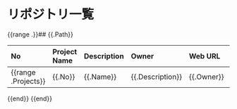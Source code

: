 # リポジトリ一覧

{{range .}}## {{.Path}}

| No | Project Name | Description | Owner | Web URL | Last Activity At | Commit Count | Commit Users |
| :--- | :--- | :--- | :--- | :--- | :--- | :--- | :--- |
{{range .Projects}}| {{.No}} | {{.Name}} | {{.Description}} | {{.Owner}} | {{.WebURL}} | {{.LastActivityAt}} | {{.CommitCount}} | {{.CommitUsers}} |
{{end}}
{{end}}
